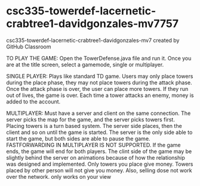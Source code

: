 # csc335-towerdef-lacernetic-crabtree1-davidgonzales-mv7757
csc335-towerdef-lacernetic-crabtree1-davidgonzales-mv7 created by GitHub Classroom

TO PLAY THE GAME: Open the TowerDefense.java file and run it. Once you are at the title screen, select a gamemode, single or multiplayer.

SINGLE PLAYER: Plays like  standard TD game. Users may only place towers during the place phase, they may not place towers during the attack
phase. Once the attack phase is over, the user can place more towers. If they run out of lives, the game is over. Each time a tower
attacks an enemy, money is added to the account. 

MULTIPLAYER: Must have a server and client on the same connection. The server picks the map for the game, and the server picks towers first.
Placing towers is a turn based system. The server side places, then the client and so on until the game is started. The server is the only
side able to start the game, but both sides are able to pause the game. FASTFORWARDING IN MULTIPLAYER IS NOT SUPPORTED. If the game ends,
the game will end for both players. The clint side of the game may be slightly behind the server on animations because of how the relationship
was designed and implemented. Only towers you place give money. Towers placed by other person will not give you money. Also, selling dose not work over the network. only works on your view
